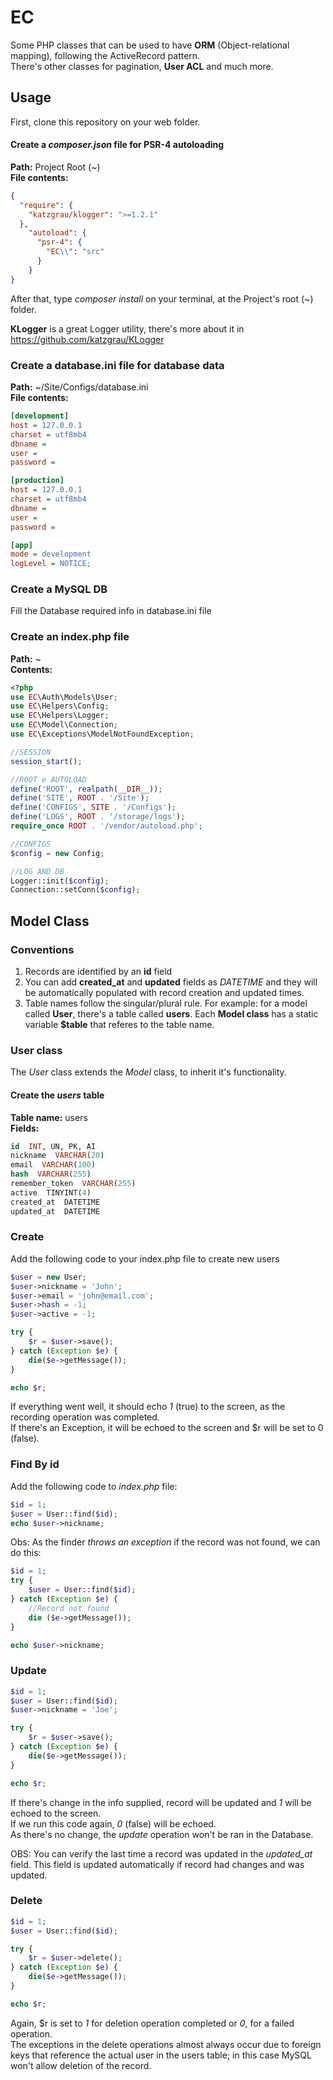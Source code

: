 # EC
Some PHP classes that can be used to have **ORM** (Object-relational mapping), following the ActiveRecord pattern.  
There's other classes for pagination, **User ACL** and much more.

## Usage
First, clone this repository on your web folder.

#### Create a *composer.json* file for PSR-4 autoloading
**Path:** Project Root (~)  
**File contents:**
```json
{
  "require": {
    "katzgrau/klogger": ">=1.2.1"
  },
    "autoload": {
      "psr-4": {
        "EC\\": "src"
      }
    }
}
```

After that, type *composer install* on your terminal, at the Project's root (~) folder.  

**KLogger** is a great Logger utility, there's more about it in https://github.com/katzgrau/KLogger  

### Create a database.ini file for database data  
**Path:** ~/Site/Configs/database.ini  
**File contents:**  
```ini
[development]
host = 127.0.0.1
charset = utf8mb4
dbname =
user =
password =

[production]
host = 127.0.0.1
charset = utf8mb4
dbname =
user =
password =

[app]
mode = development
logLevel = NOTICE;
```
### Create a MySQL DB  
Fill the Database required info in database.ini file  

### Create an index.php file  
**Path:** ~  
**Contents:**
```PHP
<?php
use EC\Auth\Models\User;
use EC\Helpers\Config;
use EC\Helpers\Logger;
use EC\Model\Connection;
use EC\Exceptions\ModelNotFoundException;

//SESSION
session_start();

//ROOT e AUTOLOAD
define('ROOT', realpath(__DIR__));
define('SITE', ROOT . '/Site');
define('CONFIGS', SITE . '/Configs');
define('LOGS', ROOT . '/storage/logs');
require_once ROOT . '/vendor/autoload.php';

//CONFIGS
$config = new Config;

//LOG AND DB
Logger::init($config);
Connection::setConn($config);
```

## Model Class  

### Conventions
1. Records are identified by an **id** field
2. You can add **created_at** and **updated** fields as *DATETIME* and they will be automatically populated with record creation and updated times.
3. Table names follow the singular/plural rule. For example: for a model called **User**, there's a table called **users**. Each **Model class** has a static variable **$table** that referes to the table name.
### User class  
The *User* class extends the *Model* class, to inherit it's functionality.  

#### Create the *users* table  
**Table name:** users  
**Fields:**
```SQL
id  INT, UN, PK, AI
nickname  VARCHAR(20)
email  VARCHAR(100)
hash  VARCHAR(255)
remember_token  VARCHAR(255)
active  TINYINT(4)
created_at  DATETIME
updated_at  DATETIME
```
### Create  
Add the following code to your index.php file to create new users  
```PHP
$user = new User;
$user->nickname = 'John';
$user->email = 'john@email.com';
$user->hash = -1;
$user->active = -1;

try {
    $r = $user->save();
} catch (Exception $e) {
    die($e->getMessage());
}

echo $r;
```
If everything went well, it should echo *1* (true) to the screen, as the recording operation was completed.  
If there's an Exception, it will be echoed to the screen and $r will be set to 0 (false).

### Find By id  
Add the following code to *index.php* file:
```PHP
$id = 1;
$user = User::find($id);
echo $user->nickname;
```
Obs: As the finder *throws an exception* if the record was not found, we can do this:  
```PHP
$id = 1;
try {
    $user = User::find($id);
} catch (Exception $e) {
    //Record not found
    die ($e->getMessage());
}

echo $user->nickname;
```
### Update  
```PHP
$id = 1;
$user = User::find($id);
$user->nickname = 'Joe';

try {
    $r = $user->save();
} catch (Exception $e) {
    die($e->getMessage());
}

echo $r;
```
If there's change in the info supplied, record will be updated and *1* will be echoed to the screen.  
If we run this code again, *0* (false) will be echoed.  
As there's no change, the *update* operation won't be ran in the Database.  

OBS: You can verify the last time a record was updated in the *updated_at* field. This field is updated automatically if record had changes and was updated.  

### Delete  
```PHP
$id = 1;
$user = User::find($id);

try {  
    $r = $user->delete();
} catch (Exception $e) {
    die($e->getMessage());
}

echo $r;
```
Again, $r is set to *1* for deletion operation completed or *0*, for a failed operation.  
The exceptions in the delete operations almost always occur due to foreign keys that reference the actual user in the users table; in this case MySQL won't allow deletion of the record.  
